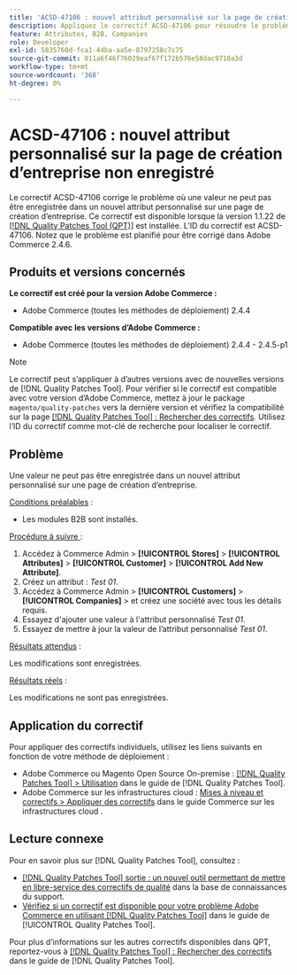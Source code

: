 ```yaml
---
title: 'ACSD-47106 : nouvel attribut personnalisé sur la page de création d’entreprise non enregistré'
description: Appliquez le correctif ACSD-47106 pour résoudre le problème d’Adobe Commerce où une valeur ne peut pas être enregistrée dans un nouvel attribut personnalisé sur une page de création de société.
feature: Attributes, B2B, Companies
role: Developer
exl-id: 5835760d-fca1-44ba-aa5e-8797258c7c75
source-git-commit: 011a6f46f76029eaf67f172b576e58dac9710a3d
workflow-type: tm+mt
source-wordcount: '368'
ht-degree: 0%

---
```


# ACSD-47106 : nouvel attribut personnalisé sur la page de création d’entreprise non enregistré

Le correctif ACSD-47106 corrige le problème où une valeur ne peut pas être enregistrée dans un nouvel attribut personnalisé sur une page de création d’entreprise. Ce correctif est disponible lorsque la version 1.1.22 de [[!DNL Quality Patches Tool (QPT)]](https://experienceleague.adobe.com/fr/docs/commerce-operations/tools/quality-patches-tool/quality-patches-tool-to-self-serve-quality-patches) est installée. L’ID du correctif est ACSD-47106. Notez que le problème est planifié pour être corrigé dans Adobe Commerce 2.4.6.

## Produits et versions concernés

**Le correctif est créé pour la version Adobe Commerce :**

* Adobe Commerce (toutes les méthodes de déploiement) 2.4.4

**Compatible avec les versions d’Adobe Commerce :**

* Adobe Commerce (toutes les méthodes de déploiement) 2.4.4 - 2.4.5-p1

>[!NOTE]
>
>Le correctif peut s’appliquer à d’autres versions avec de nouvelles versions de [!DNL Quality Patches Tool]. Pour vérifier si le correctif est compatible avec votre version d’Adobe Commerce, mettez à jour le package `magento/quality-patches` vers la dernière version et vérifiez la compatibilité sur la page [[!DNL Quality Patches Tool] : Rechercher des correctifs](https://experienceleague.adobe.com/tools/commerce-quality-patches/index.html?lang=fr). Utilisez l’ID du correctif comme mot-clé de recherche pour localiser le correctif.

## Problème

Une valeur ne peut pas être enregistrée dans un nouvel attribut personnalisé sur une page de création d’entreprise.

<u>Conditions préalables</u> :

* Les modules B2B sont installés.

<u>Procédure à suivre </u> :

1. Accédez à Commerce Admin > **[!UICONTROL Stores]** > **[!UICONTROL Attributes]** > **[!UICONTROL Customer]** > **[!UICONTROL Add New Attribute]**.
1. Créez un attribut : _Test 01_.
1. Accédez à Commerce Admin > **[!UICONTROL Customers]** > **[!UICONTROL Companies]** > et créez une société avec tous les détails requis.
1. Essayez d&#39;ajouter une valeur à l&#39;attribut personnalisé _Test 01_.
1. Essayez de mettre à jour la valeur de l’attribut personnalisé _Test 01_.

<u>Résultats attendus</u> :

Les modifications sont enregistrées.

<u>Résultats réels</u> :

Les modifications ne sont pas enregistrées.

## Application du correctif

Pour appliquer des correctifs individuels, utilisez les liens suivants en fonction de votre méthode de déploiement :

* Adobe Commerce ou Magento Open Source On-premise : [[!DNL Quality Patches Tool] > Utilisation](/help/tools/quality-patches-tool/usage.md) dans le guide de [!DNL Quality Patches Tool].
* Adobe Commerce sur les infrastructures cloud : [Mises à niveau et correctifs > Appliquer des correctifs](https://experienceleague.adobe.com/docs/commerce-cloud-service/user-guide/develop/upgrade/apply-patches.html?lang=fr) dans le guide Commerce sur les infrastructures cloud .

## Lecture connexe

Pour en savoir plus sur [!DNL Quality Patches Tool], consultez :

* [[!DNL Quality Patches Tool] sortie : un nouvel outil permettant de mettre en libre-service des correctifs de qualité](https://experienceleague.adobe.com/fr/docs/commerce-operations/tools/quality-patches-tool/quality-patches-tool-to-self-serve-quality-patches) dans la base de connaissances du support.
* [Vérifiez si un correctif est disponible pour votre problème Adobe Commerce en utilisant [!DNL Quality Patches Tool]](/help/tools/quality-patches-tool/patches-available-in-qpt/check-patch-for-magento-issue-with-magento-quality-patches.md) dans le guide de [!UICONTROL Quality Patches Tool].


Pour plus d’informations sur les autres correctifs disponibles dans QPT, reportez-vous à [[!DNL Quality Patches Tool] : Rechercher des correctifs](https://experienceleague.adobe.com/tools/commerce-quality-patches/index.html?lang=fr) dans le guide de [!DNL Quality Patches Tool].
